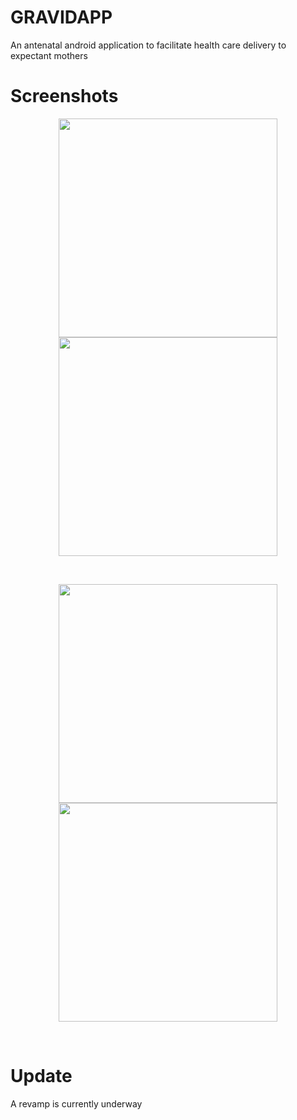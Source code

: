 # GRAVIDAPP
An antenatal android application to facilitate health care delivery to expectant mothers

# Screenshots
<p align="center">
  <img src="https://mikuns.github.io/img/0.jpg" width="350">
  <img src="https://mikuns.github.io/img/6.png" width="350">
</p>
<br>
<p align="center">
  <img src="https://mikuns.github.io/img/1.png" width="350">
  <img src="https://mikuns.github.io/img/5.png" width="350">
</p>
<br>

# Update
A revamp is currently underway
